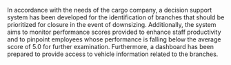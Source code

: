 In accordance with the needs of the cargo company, a decision support system has been developed for the identification of branches that should be prioritized for closure in the event of downsizing. Additionally, the system aims to monitor performance scores provided to enhance staff productivity and to pinpoint employees whose performance is falling below the average score of 5.0 for further examination. Furthermore, a dashboard has been prepared to provide access to vehicle information related to the branches.
